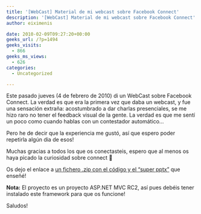 ```yaml
---
title: '[WebCast] Material de mi webcast sobre Facebook Connect'
description: '[WebCast] Material de mi webcast sobre Facebook Connect'
author: eiximenis

date: 2010-02-09T09:27:20+00:00
geeks_url: /?p=1494
geeks_visits:
  - 866
geeks_ms_views:
  - 626
categories:
  - Uncategorized

---
```

Este pasado jueves (4 de febrero de 2010) di un WebCast sobre Facebook Connect. La verdad es que era la primera vez que daba un webcast, y fue una sensación extraña: acostumbrado a dar charlas presenciales, se me hizo raro no tener el feedback visual de la gente. La verdad es que me sentí un poco como cuando hablas con un contestador automático…

Pero he de decir que la experiencia me gustó, así que espero poder repetirla algún dia de esos!

Muchas gracias a todos los que os conectasteis, espero que al menos os haya picado la curiosidad sobre connect 🙂

Os dejo el enlace a <a href="http://cid-6521c259e9b1bec6.skydrive.live.com/self.aspx/BurbujasNet/ZipsPosts/webcast-facebook-connect.zip" target="_blank" rel="noopener noreferrer">un fichero .zip con el código y el “super pptx”</a> que enseñé!

**Nota:** El proyecto es un proyecto ASP.NET MVC RC2, así pues debéis tener instalado este framework para que os funcione!

Saludos!